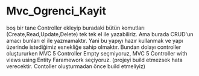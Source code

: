 # Mvc_Ogrenci_Kayit
boş bir tane Controller ekleyip buradaki bütün komutları (Create,Read,Update,Delete) tek tek el ile yazabiliriz. Ama burada CRUD'un amacı bunları el ile yazmamaktır. Yani bu yapıyı hazır kullanmak ve yapı üzerinde istediğimiz esnekliğe sahip olmaktır. Bundan dolayı controller oluştururken MVC 5 Controller Empty seçmiyoruz, MVC 5 Controller with views using Entity Faramework seçiyoruz. (projeyi build etmezsek hata verecektir. Contoller oluşturmadan önce build etmeliyiz)
